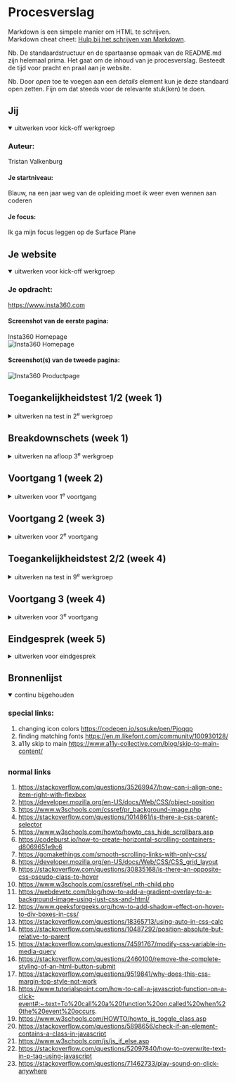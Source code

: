 # Procesverslag
Markdown is een simpele manier om HTML te schrijven.  
Markdown cheat cheet: [Hulp bij het schrijven van Markdown](https://github.com/adam-p/markdown-here/wiki/Markdown-Cheatsheet).

Nb. De standaardstructuur en de spartaanse opmaak van de README.md zijn helemaal prima. Het gaat om de inhoud van je procesverslag. Besteedt de tijd voor pracht en praal aan je website.

Nb. Door *open* toe te voegen aan een *details* element kun je deze standaard open zetten. Fijn om dat steeds voor de relevante stuk(ken) te doen.





## Jij

<details open>
  <summary>uitwerken voor kick-off werkgroep</summary>

  ### Auteur:
  Tristan Valkenburg

  #### Je startniveau:
  Blauw, na een jaar weg van de opleiding moet ik weer even wennen aan coderen

  #### Je focus:
  Ik ga mijn focus leggen op de Surface Plane
</details>





## Je website

<details open>
  <summary>uitwerken voor kick-off werkgroep</summary>

  ### Je opdracht:
  https://www.insta360.com 
  #### Screenshot van de eerste pagina: 
  Insta360 Homepage
  <br>
  <img src="readme-images/insta360_homepage.png" width="300px" alt="Insta360 Homepage">

  #### Screenshot(s) van de tweede pagina:
  <img src="readme-images/insta360_productpage.png" width="300px" alt="Insta360 Productpage">
 
</details>



## Toegankelijkheidstest 1/2 (week 1)

<details>
  <summary>uitwerken na test in 2<sup>e</sup> werkgroep</summary>

  ### Bevindingen
  - Doormiddel van de screenreader kwam ik nergens op de insta360 wesbite. Ik weet niet zeker of dit ligt aan mij, of aan de site, maar als gebruiker was ik in ieder geval snel afgehaakt. In Insta360's defense: mensen met een visuele beperking zijn niet per se de doelgroep voor een camera bedrijf. Maar toch vind ik dat dit beter moet kunnen.

  - Mensen met een visuele of motorieke beperking kunnen bepaalde Acessibility Features goed gebruiken om het web te surfen.
  - Veel hedendaagse Websites zijn nog niet goed geoptimaliseerd voor (bijvoorbeeld) een screenreader, dit maakt het lastig voor mensen met een visuele beperking om said website te gebruiken.
  - high contrast mode kan een dealmaker feature zijn voor visueel beperkte mensen.
  - het is belangrijk om bijvoorbeeld links grote hitboxes te geven zodat mensen met een motorieke beperking minder nauwkeurig hoeven te klikken.
  - Iets waar ik eerder nog niet veel gedachten aan had besteed is een optie om Motion te minderen voor prikkelgevoelige users. Dit kan bijvoorbeeld een pauzeknop zijn voor een autoplay video op een homepagina van een webshop.
  
</details>



## Breakdownschets (week 1)

<details>
  <summary>uitwerken na afloop 3<sup>e</sup> werkgroep</summary>

  ### de hele pagina: 
  <img src="readme-images//insta360_wireframe_sketch.jpg" width="375px" alt="breakdown van de hele pagina">

</details>





## Voortgang 1 (week 2)

<details>
  <summary>uitwerken voor 1<sup>e</sup> voortgang</summary>

  ### Stand van zaken
  Aangezien ik er een jaartje tussenuit was bij CMD had ik wellicht iets meer moeite met opstarten dan mijn nieuwe klasgenoten. Ik moest nog een nieuwe laptop bemachtigen aan het begin van het jaar en daarbovenop moet ik al mijn HTML-, CSS- en JS-kennis (of wat er nog van over is) weer opgraven en losbikken uit de donkere gaten en kieren in mijn hoofd. Dat kost tijd. Al met al heb ik niet de snelste start gemaakt dit jaar, maar ik heb er vertrouwen in dat ik in de loop van de weken wel weer op mijn pootjes terecht zal komen.


  ### Verslag van meeting
  hier na afloop snel de uitkomsten van de meeting vastleggen

  - Eerst was ik van plan 2 ingewikkelde paginas te bouwen, maar een studentassistent heeft mij dit afgeraden en ik heb besloten een homepage en een minder complexe detailpagina na te bouwen.
  - In de carousel van de insta360 webite zijn de header tekst en buttons van de carousel al onderdeel van de background image; ze zijn gemaakt in photoshop en niet met symantische code. De student assistent had mij de uitdaging gegeven om de tekst en buttons wel te coderen. 
  - Ik loop best achter, maar het is nog te overzien.
  - Ik moet ervoor zorgen dat ik mijn kennis van 2 jaar geleden weer een beetje terug krijg zodat ik lekker door kan coderen.
</details>





## Voortgang 2 (week 3)

<details>
  <summary>uitwerken voor 2<sup>e</sup> voortgang</summary>

  ### Stand van zaken
  Ik ben afgelopen week naar Disney geweest. Het was erg leuk en ik heb ervan genoten. Wat bar tegenviel is hoe weinig tijd ik in de praktijk had voor mijn huiswerk. Ik was de hele week zoet met achtbanen rijden en prinsessen ontmoeten! Gelukkig was ik het weekend voor mijn vertrek nog lekker aan de bak geweest. Toch loop ik nog behoorlijk achter.
  Ondanks mijn achterstand ben ik wel blij met het werk dat ik tot nu toe heb kunnen leveren. Voor zover ik weet is het symantisch en voor mijn doen is het redelijk complex. Bijna alles waar ik me toe heb gezet is me gelukt om te coderen.

  Hier zijn een aantal dingetjes waar ik blij mee ben:

  Zoals ik zei moest ik voor symantiek de kopjes en buttons in de header carousel coderen. Ik was begonnen met het photoshoppen van de originele background images.

  <img src="readme-images/bgImageOG.webp" width="375px" alt="Original BG Image">
  <img src="images/headerCarousel/carousel1.png" width="375px" alt="Photoshopped BG Image"> <br>
  Nu was aan mij de taak om het bovenste plaatje na te maken met HTML en CSS <br>
  <img src="readme-images/bgImageNew.png" width="375px" alt="New BG Image">
  <img src="readme-images/bgImageNewInspect.png" width="375px" alt="New BG Image Inspect">
   <br>
  Op mijn webite wordt niet de volle breedte van de image gedisplayed, maar de kopjes zijn haast 1 op 1

  Iets anders waar ik wel blij mee ben zijn de arrow buttons op mijn pagina.

  <img src="readme-images/arrow.png" width="100px" alt="arrowtje">

  
  HTML:

    <a href="#carousel4" class="arrow"><span></span><img src="images/icons/arrowIcon.png" alt="show previous card in carousel"></a>
  
  CSS: 

    .arrow {
      display: flex;
      justify-content: center;
      align-items: center;
      transition: all .2s;
    }

    .arrowContainer:not(:hover) .arrow{
      opacity: 0;
    }

    .arrow span {
      display: flex;
      justify-content: center;
      align-items: center;
      background-color: var(--black);
      opacity: .25;
      width: 3rem;
      height: 3rem;
      border-radius: 50%;
    }

    .arrow:hover span { 
      opacity: .5;
    }

    .arrow img {
      height: 1.2rem;
      opacity: 1;
      filter: var(--blackToWhite);
      position: relative;
    }

    /* bigbrain stuff here to make the arrow face the right direction based on the HTML Structure*/
    .arrow img:last-child {
      right: 1.9rem;
    }

    .arrow img:first-child{
      left: 2rem;
      transform: rotate(180deg);
      z-index: 10;
    }

  Om de arrows alleen te displayen als wanneer ze nodig zijn heb ik veel gexperimenteerd: 

    /* show when entering parent - this one works (pretty clever stuff), but is not very practical */
    /* .arrow:has(> *):hover {
      opacity: 1;
    } */

    /* I need to select the parent of the parent of .arrow, but I can't figure out if that's possible. 
    Later, I tried enlarging the hitbox of the arrow's parent to cover the width of the viewport, but this also obstructed all the hyperlinks behind it*/
    /* .arrow:has(> *) {
      height: inherit;
      position: absolute;
      width: 100vw;
    } */

  Na een lange tijd heb ik ervoor gekozen om een class te geven aan het parent element waar binnen ik de arrows wil laten zien. Zodra de cursor zich buiten dat element (bijvoorbeeld een section of span) bevindt, gaat de opacity van de arrows op 0.

    .arrowContainer:not(:hover) .arrow{
      opacity: 0;
    }

  Omdat de arrows natuurlijk naar links en naar rechts moeten wijzen heb ik de CSS zo gescheven dat de direction van de arrow wordt bepaald op basis van de HTML structuur. Als de span (dat is de achtergrond van de button) voor de image (arrow) komt, wijst de arrow naar links, en anders naar rechts. Zelf bedacht, mighty cool of niet dan?




  ### Verslag van meeting
  hier na afloop snel de uitkomsten van de meeting vastleggen

  - Ook de docent is blij met mijn code, dus dat is fijn en kan ik in mijn zak steken.
  - Ik klink als een broken record, maar ik moet gewoon doorknallen om mijn achterstand in te halen.

</details>





## Toegankelijkheidstest 2/2 (week 4)

<details>
  <summary>uitwerken na test in 9<sup>e</sup> werkgroep</summary>

  ### Bevindingen
  - Ik ben nog steeds erg onhandig met de Apple Screen Reader. Ik kan er gewoon nog niet zo goed mee overweg. Op mijn eigen website niet, en ook op de originele Insta360 website niet...
  - Waar ik wel erg blij mee ben op mijn website is de "Skip To Main Content" Button die ik aan mijn website heb toegevoegd. De originele Insta360 website heeft dit niet. 
  - Iets waar ik bij een groter project meer op zou willen letten is bewust links en elementen te groeperen zodat de pagina makkelijker en efficienter te navigeren is.
  - Ik heb naderhand ook besloten om een prefers-reduced-motion mode toe te voegen aan mijn website. Bepaalde grote animaties zijn hiemee automatisch uitgeschakeld en de transitionspeed van alles is 1.5s in plaats van een snappy .2s.
</details>





## Voortgang 3 (week 4)

<details>
  <summary>uitwerken voor 3<sup>e</sup> voortgang</summary>

  ### Stand van zaken
  Ik ben eindelijk klaar met mijn eerste (en meest complexe) page!

  Hieronder nog wat kleine dingetjes waar ik blij mee ben:

  <img src="readme-images/darkMode.png" width="375px" alt="Dark Mode Code"> <br>
  <img src="readme-images/lightPage.png" width="150px" alt="light page">
  <img src="readme-images/darkPage.png" width="150px" alt="dark page"> <br>
  Doormiddel van @media heb ik mijn website darkmode user friendly gemaakt. 
  Zelf gebruik ik Dark Mode altijd wanneer mogelijk, dus hier ben ik wel blij mee. 
  Ik moest in mijn Stylesheet wat variabelen aanpassen omdat sommige elementen met dezelfde kleur (en dus met dezelfde var) in Light Mode verschillende kleuren kregen in Dark (dus hadden aparte vars noding).
  In het eerste jaar had ik een App gebouwd met een .js Darkmode Toggle. @media is hier een betere optie voor denk ik nu.

  <img src="readme-images/starRating.png" width="375px" alt="Star Rating System Code"> <br>
  Met deze codesnippit ben ik ook erg blij! Net als al mijn andere code in deze site is dit allemaal zelf geschreven. 
  Wat ik hier doe is twee spans in elkaar nesten en die over elkaar positioneren met relative en absolute positioning, beide hebben een repeating BG IMG van een zwarte ster. 
  De width van de parent span is altijd precies genoeg voor 5 BG IMG repeats, 5 sterren dus.
  De child span heeft een filter die de kleur verandert van zwart naar geel. De breedte van deze span is in procent te definieren.
  Doormiddel van width: calc(2em * [rating]); op de gekleurde sterren kun je in css een rating invullen en wordt het aantal sterren automatisch aangepast. <br>
  <img src="readme-images/star46.png" width="150px" alt="demo good rating">
  <img src="readme-images/star26.png" width="150px" alt="demo bad rating">




  ### Verslag van meeting
  - Iets belangrijks van de opdracht dat mij compleet over het hoofd is gegaan de afgelpoen weken is dat we de site moesten ontwerpen voor Mobile! Ik ga komend weekend kijken of ik mijn website nog responsive kan maken. Ik heb in het hele project gebruik gemaakt van REM en EM values, dus hopelijk helpt dat.
  - Ik ga nog even een goede laatste slag moeten maken om mijn tweede pagina op tijd te completen.
  - Iets dat ik de afgelopen tijd een beetje heel erg voor me uit heb lopen schuiven is het testen van de screenreader. Ik hoop heel erg dat het goed zit daarmee. Als dit niet het geval blijkt te zijn, zal ik mijn weekendplannen even om moeten gooien ben ik bang.

</details>





## Eindgesprek (week 5)

<details>
  <summary>uitwerken voor eindgesprek</summary>

  ### Je uitkomst - karakteristiek screenshots:
  <img src="readme-images/page1Ss1.png" width="375px" alt="uitomst opdracht 1"><br>
  <img src="readme-images/page1Ss2.png" width="375px" alt="uitomst opdracht 1"><br>
  <img src="readme-images/page1Ss3.png" width="375px" alt="uitomst opdracht 1"><br>
  <img src="readme-images/page1Ss4.png" width="375px" alt="uitomst opdracht 1"><br>
  <br>

  <img src="readme-images/page2Ss1.png" width="375px" alt="uitomst opdracht 1"><br>
  <img src="readme-images/page2Ss2.png" width="375px" alt="uitomst opdracht 1"><br>
  <img src="readme-images/page2Ss3.png" width="375px" alt="uitomst opdracht 1"><br>


  ### Dit ging goed/Heb ik geleerd: 
  Korte omschrijving met plaatjes
  - Ik ben best blij met mijn .js integration. Ik was een beetje nerveus om javascript weer te gaan gebruiken aangezien ik het meer dan een jaar niet meer had gebruikt. Natuurlijk is het weer even wennen, maar het is wel gelukt wat basic dingetjes voor elkaar te krijgen.<br>
  <img src="readme-images/optionForm.png" width="375px" alt="top"> <br>
  - Deze sterren ben ik ook blij mee! Ik had ervoor gekozen om mijn code te futureproofen en geen statische .png's te gebruiken. deze sterren zijn heel makkelijk aan te passen met 1 line in CSS, geen photoshop of Illustrator! <br>
  <img src="readme-images/star46.png" width="200px" alt="demo good rating">
  <img src="readme-images/star26.png" width="200px" alt="demo bad rating"><br>
  - Voor mijn website heb ik veel arrow linkjes en knoppeb gebruikt. Met uitzondering van wat specifieke tweaks hier en daar zijn ze allemaal met dezelfde flexiebele code gestijld. <br>
  <img src="readme-images/arrow.png" width="100px" alt="arrowtje">

  ### Dit was lastig/Is niet gelukt:
  - wat mij niet is gelukt is het responsove maken van de website. Op de tweede pagina was het heel makkelijk om de code te schrijven om de elementen in landscape mode te positioneren, maar het lukte me voor geen goud om de @media query te laten doen wat 'ie moest, en ik snap niet hoe. In eerste pagina heb ik niet veel tijd gestoken om 'm responsive te maken, aangezien het me simpelweg niet lukt om de code te activeren. Ik had besloten om mijn tijd te gebruiken om wat extra surface plane features toe te voegen. <br>
  <img src="readme-images/page1Ss1.png" width="375px" alt="bummer"><br>
  - Iets wat me echt heel erg tegenviel was hoe veel tijd het mij kostte om te coderen. Soms voelde het als een soort bodemloze put waar ik uur na uur na uur in gooide zonder ook maar iets waardevols terug te krijgen. Dit zal wenning en oefening vergen om te verhelpen.



</details>





## Bronnenlijst

<details open>
  <summary>continu bijgehouden</summary>

  ### special links:
  1. changing icon colors
  https://codepen.io/sosuke/pen/Pjoqqp
  2. finding matching fonts
  https://en.m.likefont.com/community/100930128/
  3. a11y skip to main
  https://www.a11y-collective.com/blog/skip-to-main-content/

  ##
  ### normal links

  1. https://stackoverflow.com/questions/35269947/how-can-i-align-one-item-right-with-flexbox
  2. https://developer.mozilla.org/en-US/docs/Web/CSS/object-position
  3. https://www.w3schools.com/cssref/pr_background-image.php
  4. https://stackoverflow.com/questions/1014861/is-there-a-css-parent-selector
  5. https://www.w3schools.com/howto/howto_css_hide_scrollbars.asp
  6. https://codeburst.io/how-to-create-horizontal-scrolling-containers-d8069651e9c6
  7. https://gomakethings.com/smooth-scrolling-links-with-only-css/
  8. https://developer.mozilla.org/en-US/docs/Web/CSS/CSS_grid_layout
  9. https://stackoverflow.com/questions/30835168/is-there-an-opposite-css-pseudo-class-to-hover
  10. https://www.w3schools.com/cssref/sel_nth-child.php
  11. https://webdevetc.com/blog/how-to-add-a-gradient-overlay-to-a-background-image-using-just-css-and-html/
  12. https://www.geeksforgeeks.org/how-to-add-shadow-effect-on-hover-to-div-boxes-in-css/
  13. https://stackoverflow.com/questions/18365713/using-auto-in-css-calc
  14. https://stackoverflow.com/questions/10487292/position-absolute-but-relative-to-parent
  15. https://stackoverflow.com/questions/74591767/modify-css-variable-in-media-query
  16. https://stackoverflow.com/questions/2460100/remove-the-complete-styling-of-an-html-button-submit
  17. https://stackoverflow.com/questions/9519841/why-does-this-css-margin-top-style-not-work
  18. https://www.tutorialspoint.com/how-to-call-a-javascript-function-on-a-click-event#:~:text=To%20call%20a%20function%20on,called%20when%20the%20event%20occurs.
  19. https://www.w3schools.com/HOWTO/howto_js_toggle_class.asp
  20. https://stackoverflow.com/questions/5898656/check-if-an-element-contains-a-class-in-javascript
  21. https://www.w3schools.com/js/js_if_else.asp
  22. https://stackoverflow.com/questions/52097840/how-to-overwrite-text-in-p-tag-using-javascript
  23. https://stackoverflow.com/questions/71462733/play-sound-on-click-anywhere

</details>